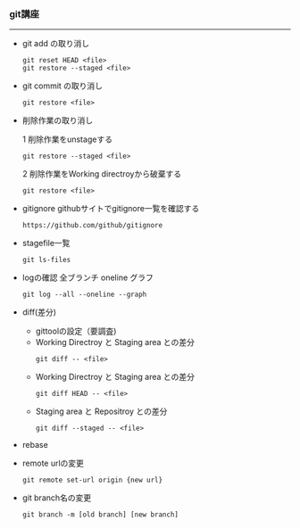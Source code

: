 ### git講座
***
  - git add の取り消し


    ```terminal
    git reset HEAD <file>
    git restore --staged <file>
    ```

  - git commit の取り消し

    ```
    git restore <file>
    ```

  - <detail><summary>削除作業の取り消し</summary><div>

    1 削除作業をunstageする
      ```
      git restore --staged <file>
      ```

    2 削除作業をWorking directroyから破棄する
      ```
      git restore <file>
      ```
    </div></detail>
  - gitignore
    githubサイトでgitignore一覧を確認する
    ```
    https://github.com/github/gitignore
    ```
  - stagefile一覧
    ```
    git ls-files
    ```
  - logの確認
    全ブランチ oneline グラフ
    ```
    git log --all --oneline --graph
    ```
  - diff(差分)
    - gittoolの設定（要調査)
    - Working Directroy と Staging area との差分
      ```
      git diff -- <file>
      ```
    - Working Directroy と Staging area との差分
      ```
      git diff HEAD -- <file>
      ```
    - Staging area と Repositroy との差分
      ```
      git diff --staged -- <file>
      ```
  - rebase

  - remote urlの変更
    ```
    git remote set-url origin {new url}
    ```

  - git branch名の変更
    ```
    git branch -m [old branch] [new branch]
    ```